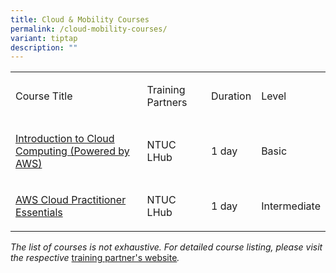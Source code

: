 ```yaml
---
title: Cloud & Mobility Courses
permalink: /cloud-mobility-courses/
variant: tiptap
description: ""
---
```

<table style="minWidth: 100px">
<colgroup>
<col>
<col>
<col>
<col>
</colgroup>
<tbody>
<tr>
<td rowspan="1" colspan="1">
<p>Course Title</p>
</td>
<td rowspan="1" colspan="1">
<p>Training Partners</p>
</td>
<td rowspan="1" colspan="1">
<p>Duration</p>
</td>
<td rowspan="1" colspan="1">
<p>Level</p>
</td>
</tr>
<tr>
<td rowspan="1" colspan="1">
<p><a href="https://www.ntuclearninghub.com/en-gb/-/course/introduction-to-cloud-computing-powered-by-aws" rel="noopener noreferrer nofollow" target="_blank">Introduction to Cloud Computing (Powered by AWS)</a>
</p>
</td>
<td rowspan="1" colspan="1">
<p>NTUC LHub</p>
</td>
<td rowspan="1" colspan="1">
<p>1 day</p>
</td>
<td rowspan="1" colspan="1">
<p>Basic</p>
</td>
</tr>
<tr>
<td rowspan="1" colspan="1">
<p><a href="https://www.ntuclearninghub.com/en-gb/-/course/aws-cloud-practitioner-essentials-sf?utm_term=aws%20cloud%20practitioner%20essentials&amp;utm_campaign=Core-ICT_ITT_AWS-Cloud-Practitioner-Essentials_Jul2023_IT19A27_PhraseMatch_Tier1&amp;utm_source=adwords&amp;utm_medium=ppc&amp;hsa_acc=4133532023&amp;hsa_cam=20363733550&amp;hsa_grp=150727427946&amp;hsa_ad=665322502720&amp;hsa_src=g&amp;hsa_tgt=kwd-560711175279&amp;hsa_kw=aws%20cloud%20practitioner%20essentials&amp;hsa_mt=p&amp;hsa_net=adwords&amp;hsa_ver=3&amp;gad_source=1&amp;gclid=CjwKCAjwupGyBhBBEiwA0UcqaOK1cOYi3Q0mDJ1agO1trxFSFNL-NzVMp7GPENhRHp2vafLI0_2UshoCBFoQAvD_BwE" rel="noopener noreferrer nofollow" target="_blank">AWS Cloud Practitioner Essentials</a>
</p>
</td>
<td rowspan="1" colspan="1">
<p>NTUC LHub</p>
</td>
<td rowspan="1" colspan="1">
<p>1 day</p>
</td>
<td rowspan="1" colspan="1">
<p>Intermediate</p>
</td>
</tr>
</tbody>
</table>
<p><em>The list of courses is not exhaustive. For detailed course listing, please visit the respective </em>
<a href="https://imda-jtm.np.edu.sg/training-partners/" rel="noopener noreferrer nofollow" target="_blank">training partner's website</a><em>.</em>
</p>